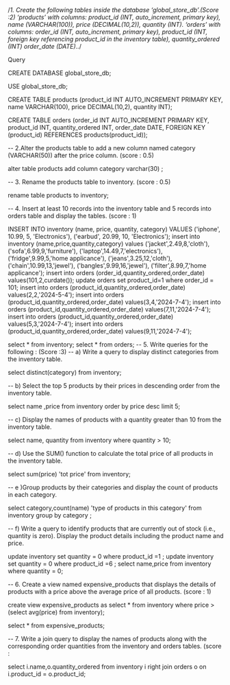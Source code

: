 /*1. Create the following tables inside the database ‘global_store_db’.(Score :2)
‘products’ with columns: 
product_id (INT, auto_increment, primary key), 
name (VARCHAR(100)), 
price (DECIMAL(10,2)), 
quantity (INT).
‘orders’ with columns: 
order_id (INT, auto_increment, primary key), 
product_id (INT, foreign key referencing product_id in the inventory table),
quantity_ordered (INT)
 order_date (DATE)..*/
 
 Query
 
 CREATE DATABASE global_store_db;
 
USE global_store_db;

CREATE TABLE products (product_id INT AUTO_INCREMENT PRIMARY KEY,
  name VARCHAR(100),
  price DECIMAL(10,2),
  quantity INT);

CREATE TABLE orders (order_id INT AUTO_INCREMENT PRIMARY KEY,
  product_id INT,
  quantity_ordered INT,
  order_date DATE,
  FOREIGN KEY (product_id) REFERENCES products(product_id));

-- 2.Alter the products table to add a new column named category (VARCHAR(50)) after the price column. (score : 0.5)

alter table products add column category varchar(30) ;

-- 3. Rename the products table to inventory.  (score : 0.5)

rename table products to inventory;

-- 4. Insert at least 10 records into the inventory table and 5 records into orders table and display the tables. (score : 1)

INSERT INTO inventory (name, price, quantity, category) VALUES
  ('iphone', 10.99, 5, 'Electronics'),
  ('earbud', 20.99, 10, 'Electronics');
  insert into inventory (name,price,quantity,category) values
  ('jacket',2.49,8,'cloth'),
  ('sofa',6.99,9,'furniture'),
  ('laptop',14.49,7,'electronics'),
('fridge',9.99,5,'home applicance'),
('jeans',3.25,12,'cloth'),
('chain',10.99,13,'jewel'),
('bangles',9.99,16,'jewel'),
('filter',8.99,7,'home applicance');
insert into orders (order_id,quantity_ordered,order_date) values(101,2,curdate());
update orders set product_id=1 where order_id = 101;
insert into orders (product_id,quantity_ordered,order_date) values(2,2,'2024-5-4');
insert into orders (product_id,quantity_ordered,order_date) values(3,4,'2024-7-4');
insert into orders (product_id,quantity_ordered,order_date) values(7,11,'2024-7-4');
insert into orders (product_id,quantity_ordered,order_date) values(5,3,'2024-7-4');
insert into orders (product_id,quantity_ordered,order_date) values(9,11,'2024-7-4');

select * from inventory;
select * from orders;
-- 5. Write queries for the following : (Score :3)
-- a) Write a query to display distinct categories from the inventory table.

select distinct(category) from inventory;

-- b) Select the top 5 products by their prices in descending order from the inventory table.

select name ,price from inventory order by price desc limit 5;

-- c) Display the names of products with a quantity greater than 10 from the inventory table.

select name, quantity from inventory where quantity > 10;

-- d) Use the SUM() function to calculate the total price of all products in the inventory table.

select sum(price) 'tot price' from inventory;

-- e )Group products by their categories and display the count of products in each category.

select category,count(name) 'type of products in this category' from inventory group by category ;

-- f) Write a query to identify products that are currently out of stock (i.e., quantity is zero). Display the product details including the product name and price.

update inventory set quantity = 0 where product_id =1 ;
update inventory set quantity = 0 where product_id =6 ;
select name,price from inventory where quantity = 0;

-- 6. Create a view named expensive_products that displays the details of products with a price above the average price of all products. (score : 1)

create view expensive_products
as
select * from inventory where price > (select avg(price) from inventory);

select * from expensive_products;


-- 7. Write a join query to display the names of products along with the corresponding order quantities from the inventory and orders tables. (score : 

select i.name,o.quantity_ordered from inventory i right join orders o on i.product_id = o.product_id;


